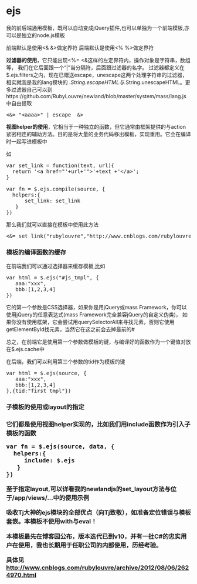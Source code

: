 ejs
===

我的前后端通用模板，既可以自动变成jQuery插件,也可以单独为一个前端模板,亦可以是独立的node.js模板

前端默认是使用<& &>做定界符
后端默认是使用<% %>做定界符

<strong>过滤器的使用</strong>，它只能出现<%= <&这样的左定界符内，操作对象是字符串，数组等， 我们在它后面跟一个“|”当分隔符，后面跟过滤器的名字。
过滤器都定义在$.ejs.filters之内，现在已赠送escape，unescape这两个处理字符串的过滤器，相实就我是我的lang模块的
$.String.escapeHTML与$.String.unescapeHTML。更多过滤器自己可以到https://github.com/RubyLouvre/newland/blob/master/system/mass/lang.js
中自由提取
<pre>
&lt;&= "&lt;aaaa&gt;" | escape  &&gt;
</pre>

<strong>视图helper的使用</strong>，它相当于一种独立的函数，但它通常由框架提供的与action紧密相连的辅助方法。目的是将大量的业务代码移出模板，实现重用。它会在编译时一起写进模板中

如
<pre>
var set_link = function(text, url){
  return '&lt;a href="'+url+'"&gt;'+text +'&lt;/a&gt;';
}

var fn = $.ejs.compile(source, {
  helpers:{
      set_link: set_link
   }
})
</pre>
那么我们就可以直接在模板中使用此方法
<pre>
&lt;&= set_link("rubylouvre","http://www.cnblogs.com/rubylouvre/") %&gt;
</pre>

<h3>模板的编译函数的缓存</h3>
<p>在前端我们可以通过选择器来缓存模板,比如</p>
<pre>
var html = $.ejs("#js_tmpl", {
   aaa:"xxx",
   bbb:[1,2,3,4]
})
</pre>
<p>它的第一个参数是CSS选择器，如果你是用jQuery或mass Framework，你可以使用jQuery的任意表达式(mass Framework完全兼容jQuery的自定义伪类)，
如果你没有使用框架，它会尝试用querySelectorAll来寻找元素，否则它使用getElementById找元素，当然它在这之前会去掉最前的#</p>
<p>总之，在前端它是使用第一个参数做模板的键，与编译好的函数作为一个键值对放在$.ejs.cache中</p>
<p>在后端，我们可以利用第三个参数的tid作为模板的键</p>
<pre>
var html = $.ejs(source, {
   aaa:"xxx",
   bbb:[1,2,3,4]
},{tid:"first_tmpl"})
</pre>

<h3>子模板的使用或layout的指定<h3>
<p>它们都是使用视图helper实现的，比如我们用include函数作为引入子模板的函数</p>
<pre>
var fn = $.ejs(source, data, {
  helpers:{
     include: $.ejs
   }
})
</pre>
<p>至于指定layout,可以详看我的newlandjs的set_layout方法与位于/app/views/...中的使用示例</p>



<p>吸收Tj大神的ejs模块的全部优点（向Tj致敬），如准备定位错误与模板套嵌。本模板不使用with与eval！</p>
<p>本模板最先在博客园公布，版本迭代已到v10，并有一批C#的忠实用户在使用，我也长期用于任职公司的内部使用，历经考验。</p>



具体见 http://www.cnblogs.com/rubylouvre/archive/2012/08/06/2624970.html